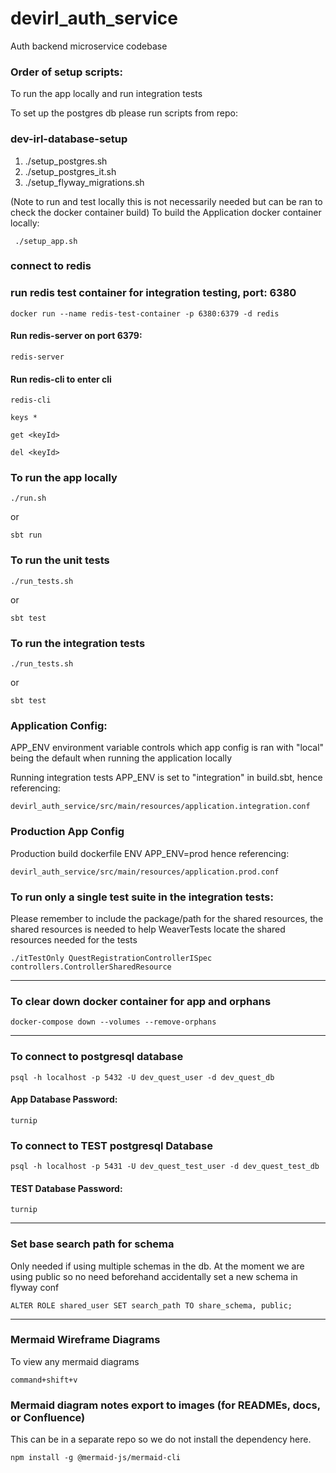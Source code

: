 # devirl_auth_service

Auth backend microservice codebase

### Order of setup scripts:

To run the app locally and run integration tests

To set up the postgres db please run scripts from repo:

### dev-irl-database-setup

1. ./setup_postgres.sh
1. ./setup_postgres_it.sh
2. ./setup_flyway_migrations.sh

(Note to run and test locally this is not necessarily needed but can be ran to check the docker container build)
To build the Application docker container locally:

```
 ./setup_app.sh
```

### connect to redis

### run redis test container for integration testing, port: 6380

```
docker run --name redis-test-container -p 6380:6379 -d redis
```

#### Run redis-server on port 6379:

```
redis-server
```

#### Run redis-cli to enter cli

```
redis-cli
```

```
keys *
```

```
get <keyId>
```

```
del <keyId>
```

### To run the app locally

```
./run.sh
```

or

```
sbt run
```

### To run the unit tests

```
./run_tests.sh
```

or

```
sbt test
```

### To run the integration tests

```
./run_tests.sh
```

or

```
sbt test
```

### Application Config:

APP_ENV environment variable controls which app config is ran with "local" being the default when running the application locally 

Running integration tests APP_ENV is set to "integration" in build.sbt, hence referencing:

```
devirl_auth_service/src/main/resources/application.integration.conf
```

### Production App Config

Production build dockerfile ENV APP_ENV=prod hence referencing: 

```
devirl_auth_service/src/main/resources/application.prod.conf
```


### To run only a single test suite in the integration tests:

Please remember to include the package/path for the shared resources,
the shared resources is needed to help WeaverTests locate the shared resources needed for the tests

```
./itTestOnly QuestRegistrationControllerISpec controllers.ControllerSharedResource
```

---

### To clear down docker container for app and orphans

```
docker-compose down --volumes --remove-orphans
```

---

### To connect to postgresql database

```
psql -h localhost -p 5432 -U dev_quest_user -d dev_quest_db
```

#### App Database Password:

```
turnip
```

### To connect to TEST postgresql Database

```
psql -h localhost -p 5431 -U dev_quest_test_user -d dev_quest_test_db
```

#### TEST Database Password:

```
turnip
```

---

### Set base search path for schema

Only needed if using multiple schemas in the db. At the moment we are using public so no need beforehand accidentally set a new schema in flyway conf

```
ALTER ROLE shared_user SET search_path TO share_schema, public;
```
---

### Mermaid Wireframe Diagrams

To view any mermaid diagrams 

```
command+shift+v 
```

### Mermaid diagram notes export to images (for READMEs, docs, or Confluence)

This can be in a separate repo so we do not install the dependency here.

```
npm install -g @mermaid-js/mermaid-cli
```